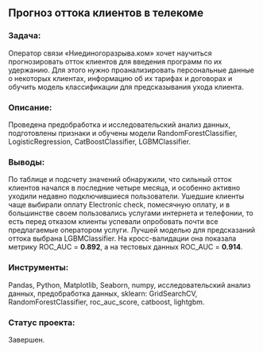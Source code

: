 ## Прогноз оттока клиентов в телекоме
### Задача: 
Оператор связи «Ниединогоразрыва.ком» хочет научиться прогнозировать отток клиентов для введения программ по их удержанию. 
Для этого нужно проанализировать персональные данные о некоторых клиентах, информацию об их тарифах и договорах и обучить модель классификации для предсказывания ухода клиента.
### Описание: 
Проведена предобработка и исследовательский анализ данных, подготовлены признаки и обучены модели RandomForestClassifier, LogisticRegression, CatBoostClassifier, LGBMClassifier.
### Выводы:
По таблице и подсчету значений обнаружили, что сильный отток клиентов начался в последние четыре месяца, и особенно активно уходили недавно подключившиеся пользователи. Ушедшие клиенты чаще выбирали оплату Electronic check, помесячную оплату, и в большинстве своем пользовались услугами интернета и телефонии, то есть перед отказом клиенты успевали опробовать почти все предлагаемые оператором услуги.
Лучшей моделью для предсказаний оттока выбрана LGBMClassifier. На кросс-валидации она показала метрику ROC_AUC = **0.892**, а на тестовых данных ROC_AUC = **0.914**.
### Инструменты:
Pandas, Python, Matplotlib, Seaborn, numpy, исследовательский анализ данных, предобработка данных, sklearn: GridSearchCV, RandomForestClassifier, roc_auc_score,  catboost, lightgbm.
### Статус проекта:
Завершен.
